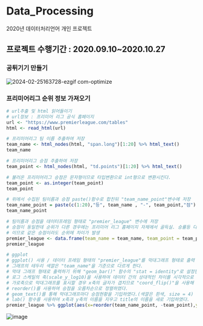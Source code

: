 # Data_Processing
2020년 데이터처리언어 개인 프로젝트
## 프로젝트 수행기간 : 2020.09.10~2020.10.27

### 공튀기기 만들기

![2024-02-25163728-ezgif com-optimize](https://github.com/shinho123/Data_Processing/assets/105840783/f2efe874-ba9a-4fe4-a2c1-9e2e91525882)

### 프리미어리그 순위 정보 가져오기

```R
# url추출 및 html 읽어들이기
# url정보 : 프리미어 리그 공식 홈페이지
url <- "https://www.premierleague.com/tables"
html <- read_html(url)

# 프리미어리그 팀 이름 추출하여 저장
team_name <- html_nodes(html, "span.long")[1:20] %>% html_text()
team_name

# 프리미어리그 승점 추출하여 저장
team_point <- html_nodes(html, "td.points")[1:20] %>% html_text()

# 불러온 프리미어리그 승점은 문자형이므로 타입변환으로 int형으로 변환시킨다.
team_point <- as.integer(team_point)
team_point

# 위에서 수집된 팀이름과 승점 paste()함수로 합친뒤 "team_name_point"변수에 저장
team_name_point = paste(c(1:20),"등", team_name , "-", team_point,"점")
team_name_point

# 팀이름과 승점을 데이터프레임 형태로 "premier_league" 변수에 저장
# 승점이 동일한데 순위가 다른 경우에는 프리미어 리그 홈페이지 자체에서 골득실. 승률등 다른 요소가 부합되어 매겨진것
# 이므로 같은 승점이라도 순위에 차이가 발생 
premier_league <- data.frame(team_name = team_name, team_point = team_point)
premier_league

# ggplot 
# ggplot() 사용 / 데이터 프레임 형태의 "premier_league"를 막대그래프 형태로 출력 하며 
# 그래프의 테두리 색깔은 "team_name"을 기준으로 다르게 한다. 
# 막대 그래프 형태로 출력하기 위해 "geom_bar()" 함수의 "stat = identity"로 설정한다.
# 로그 스케일의 축(scale_y_log10)을 사용하여 데이터 간의 상대적인 차이를 시각적으로 보기편하도록 설정하였다.
# 가로축으로 막대그래프를 표시할 경우 x축의 글자가 겹치므로 "coord_flip()"을 사용해 가로축과 세로축의 위치를 바꾸었다.
# reorder()를 사용하여 승점을 오름차순으로 정렬하였다.
# geom_text()를 통해 막대그래프마다 승점현황을 기입하였다.(색깔은 흰색, size = 4)
# lab() 함수를 사용하여 x축과 y축의 이름을 지우고 title의 이름을 새로 기입하였다.
premier_league %>% ggplot(aes(x=reorder(team_name_point, -team_point),y=team_point, fill=team_name, col = team_name)) + geom_bar(stat = "identity") + scale_y_log10() + coord_flip() + geom_text(aes(label=team_point), size=4, hjust=1.25, color='#FFFFFF') + labs(x='',y='', title = "2020-2021 프리미어리그 승점현황")
```

![image](https://github.com/shinho123/Data_Processing/assets/105840783/f308121e-9064-4b1c-8243-7881ef6f4fc4)



